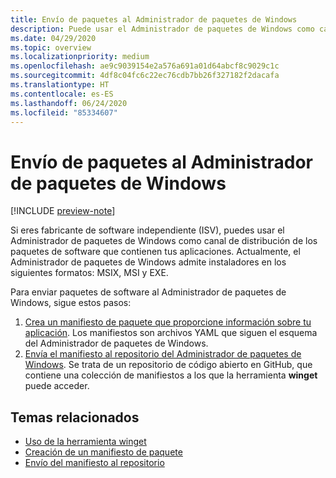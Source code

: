 ```yaml
---
title: Envío de paquetes al Administrador de paquetes de Windows
description: Puede usar el Administrador de paquetes de Windows como canal de distribución de los paquetes de software que contienen sus aplicaciones.
ms.date: 04/29/2020
ms.topic: overview
ms.localizationpriority: medium
ms.openlocfilehash: ae9c9039154e2a576a691a01d64abcf8c9029c1c
ms.sourcegitcommit: 4df8c04fc6c22ec76cdb7bb26f327182f2dacafa
ms.translationtype: HT
ms.contentlocale: es-ES
ms.lasthandoff: 06/24/2020
ms.locfileid: "85334607"
---
```

# <a name="submit-packages-to-windows-package-manager"></a>Envío de paquetes al Administrador de paquetes de Windows

[!INCLUDE [preview-note](../../includes/package-manager-preview.md)]

Si eres fabricante de software independiente (ISV), puedes usar el Administrador de paquetes de Windows como canal de distribución de los paquetes de software que contienen tus aplicaciones. Actualmente, el Administrador de paquetes de Windows admite instaladores en los siguientes formatos: MSIX, MSI y EXE.

Para enviar paquetes de software al Administrador de paquetes de Windows, sigue estos pasos:

1. [Crea un manifiesto de paquete que proporcione información sobre tu aplicación](manifest.md). Los manifiestos son archivos YAML que siguen el esquema del Administrador de paquetes de Windows.
2. [Envía el manifiesto al repositorio del Administrador de paquetes de Windows](repository.md). Se trata de un repositorio de código abierto en GitHub, que contiene una colección de manifiestos a los que la herramienta **winget** puede acceder.

## <a name="related-topics"></a>Temas relacionados

* [Uso de la herramienta winget](../winget/index.md)
* [Creación de un manifiesto de paquete](manifest.md)
* [Envío del manifiesto al repositorio](repository.md)